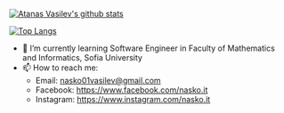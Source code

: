 [![Atanas Vasilev's github stats](https://github-readme-stats.vercel.app/api?username=NaskoVasilev&count_private=true&show_icons=true&include_all_commits=true)](https://github.com/anuraghazra/github-readme-stats)

[![Top Langs](https://github-readme-stats.vercel.app/api/top-langs/?username=NaskoVasilev)](https://github.com/anuraghazra/github-readme-stats)

- 🌱 I’m currently learning Software Engineer in Faculty of Mathematics and Informatics, Sofia University
- 📫 How to reach me:
   - Email: nasko01vasilev@gmail.com
   - Facebook: https://www.facebook.com/nasko.it
   - Instagram: https://www.instagram.com/nasko.it
